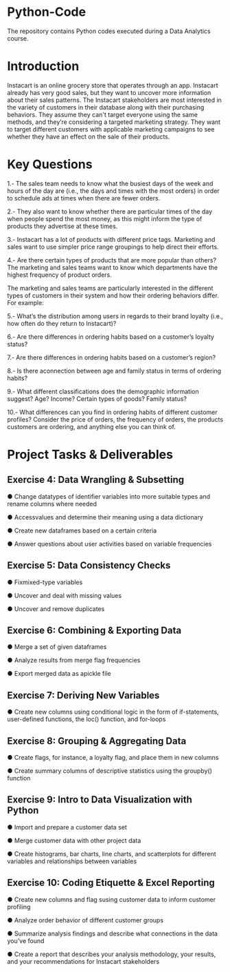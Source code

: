 # Python-Code
The repository contains Python codes executed during a Data Analytics course.

# Introduction
Instacart is an online grocery store that operates through an app. Instacart already has very good sales, but they want to uncover more information about their sales patterns.
The Instacart stakeholders are most interested in the variety of customers in their database along with their purchasing behaviors. 
They assume they can't target everyone using the same methods, and they’re considering a targeted marketing strategy. 
They want to target different customers with applicable marketing campaigns to see whether they have an effect on the sale of their products.

# Key Questions
 1.- The sales team needs to know what the busiest days of the week and hours of the day are (i.e., the days and times with the most orders) in order to schedule ads at times when there are fewer orders.
 
 2.- They also want to know whether there are particular times of the day when people spend the most money, as this might inform the type of products they advertise at these times.
 
 3.- Instacart has a lot of products with different price tags. Marketing and sales want to use simpler price range groupings to help direct their efforts.
 
 4.- Are there certain types of products that are more popular than others? The marketing and sales teams want to know which departments have the highest frequency of product orders.
 
 The marketing and sales teams are particularly interested in the different types of customers in their system and how their ordering behaviors differ. For example:
 
 5.- What’s the distribution among users in regards to their brand loyalty (i.e., how often do they return to Instacart)?
 
 6.- Are there differences in ordering habits based on a customer’s loyalty status?
 
 7.- Are there differences in ordering habits based on a customer’s region?
 
 8.- Is there aconnection between age and family status in terms of ordering habits?
 
 9.- What different classifications does the demographic information suggest? Age? Income? Certain types of goods? Family status?
 
 10.- What differences can you find in ordering habits of different customer profiles? Consider the price of orders, the frequency of orders, the products customers are ordering, and anything else you can think of.

 # Project Tasks & Deliverables
 
## Exercise 4: Data Wrangling & Subsetting

 ● Change datatypes of identifier variables into more suitable types and rename columns where needed
 
 ● Accessvalues and determine their meaning using a data dictionary
 
 ● Create new dataframes based on a certain criteria
 
 ● Answer questions about user activities based on variable frequencies

 ## Exercise 5: Data Consistency Checks
 
 ● Fixmixed-type variables
 
 ● Uncover and deal with missing values
 
 ● Uncover and remove duplicates

 ## Exercise 6: Combining & Exporting Data
 
 ● Merge a set of given dataframes
 
 ● Analyze results from merge flag frequencies
 
 ● Export merged data as apickle file
 
 ## Exercise 7: Deriving New Variables
 
 ● Create new columns using conditional logic in the form of if-statements, user-defined functions, the loc() function, and for-loops
 
 ## Exercise 8: Grouping & Aggregating Data
 
 ● Create flags, for instance, a loyalty flag, and place them in new columns
 
 ● Create summary columns of descriptive statistics using the groupby() function
 
 ## Exercise 9: Intro to Data Visualization with Python
 
 ● Import and prepare a customer data set
 
 ● Merge customer data with other project data
 
 ● Create histograms, bar charts, line charts, and scatterplots for different variables and relationships between variables

 ## Exercise 10: Coding Etiquette & Excel Reporting
 
 ● Create new columns and flag susing customer data to inform customer profiling
 
 ● Analyze order behavior of different customer groups

 ● Summarize analysis findings and describe what connections in the data you’ve found

 ● Create a report that describes your analysis methodology, your results, and your recommendations for Instacart stakeholders
